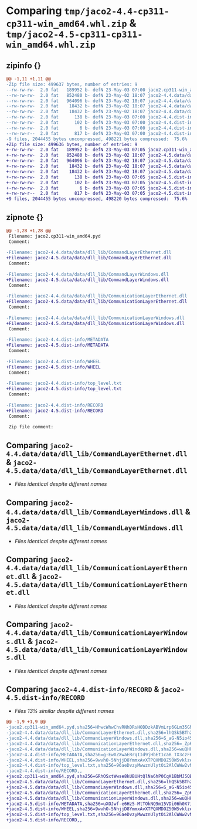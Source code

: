 # Comparing `tmp/jaco2-4.4-cp311-cp311-win_amd64.whl.zip` & `tmp/jaco2-4.5-cp311-cp311-win_amd64.whl.zip`

## zipinfo {}

```diff
@@ -1,11 +1,11 @@
-Zip file size: 499637 bytes, number of entries: 9
--rw-rw-rw-  2.0 fat   189952 b- defN 23-May-03 07:00 jaco2.cp311-win_amd64.pyd
--rw-rw-rw-  2.0 fat   852480 b- defN 23-May-02 18:07 jaco2-4.4.data/data/dll_lib/CommandLayerEthernet.dll
--rw-rw-rw-  2.0 fat   964096 b- defN 23-May-02 18:07 jaco2-4.4.data/data/dll_lib/CommandLayerWindows.dll
--rw-rw-rw-  2.0 fat    18432 b- defN 23-May-02 18:07 jaco2-4.4.data/data/dll_lib/CommunicationLayerEthernet.dll
--rw-rw-rw-  2.0 fat    18432 b- defN 23-May-02 18:07 jaco2-4.4.data/data/dll_lib/CommunicationLayerWindows.dll
--rw-rw-rw-  2.0 fat      138 b- defN 23-May-03 07:00 jaco2-4.4.dist-info/METADATA
--rw-rw-rw-  2.0 fat      102 b- defN 23-May-03 07:00 jaco2-4.4.dist-info/WHEEL
--rw-rw-rw-  2.0 fat        6 b- defN 23-May-03 07:00 jaco2-4.4.dist-info/top_level.txt
--rw-rw-r--  2.0 fat      817 b- defN 23-May-03 07:00 jaco2-4.4.dist-info/RECORD
-9 files, 2044455 bytes uncompressed, 498221 bytes compressed:  75.6%
+Zip file size: 499636 bytes, number of entries: 9
+-rw-rw-rw-  2.0 fat   189952 b- defN 23-May-03 07:05 jaco2.cp311-win_amd64.pyd
+-rw-rw-rw-  2.0 fat   852480 b- defN 23-May-02 18:07 jaco2-4.5.data/data/dll_lib/CommandLayerEthernet.dll
+-rw-rw-rw-  2.0 fat   964096 b- defN 23-May-02 18:07 jaco2-4.5.data/data/dll_lib/CommandLayerWindows.dll
+-rw-rw-rw-  2.0 fat    18432 b- defN 23-May-02 18:07 jaco2-4.5.data/data/dll_lib/CommunicationLayerEthernet.dll
+-rw-rw-rw-  2.0 fat    18432 b- defN 23-May-02 18:07 jaco2-4.5.data/data/dll_lib/CommunicationLayerWindows.dll
+-rw-rw-rw-  2.0 fat      138 b- defN 23-May-03 07:05 jaco2-4.5.dist-info/METADATA
+-rw-rw-rw-  2.0 fat      102 b- defN 23-May-03 07:05 jaco2-4.5.dist-info/WHEEL
+-rw-rw-rw-  2.0 fat        6 b- defN 23-May-03 07:05 jaco2-4.5.dist-info/top_level.txt
+-rw-rw-r--  2.0 fat      817 b- defN 23-May-03 07:05 jaco2-4.5.dist-info/RECORD
+9 files, 2044455 bytes uncompressed, 498220 bytes compressed:  75.6%
```

## zipnote {}

```diff
@@ -1,28 +1,28 @@
 Filename: jaco2.cp311-win_amd64.pyd
 Comment: 
 
-Filename: jaco2-4.4.data/data/dll_lib/CommandLayerEthernet.dll
+Filename: jaco2-4.5.data/data/dll_lib/CommandLayerEthernet.dll
 Comment: 
 
-Filename: jaco2-4.4.data/data/dll_lib/CommandLayerWindows.dll
+Filename: jaco2-4.5.data/data/dll_lib/CommandLayerWindows.dll
 Comment: 
 
-Filename: jaco2-4.4.data/data/dll_lib/CommunicationLayerEthernet.dll
+Filename: jaco2-4.5.data/data/dll_lib/CommunicationLayerEthernet.dll
 Comment: 
 
-Filename: jaco2-4.4.data/data/dll_lib/CommunicationLayerWindows.dll
+Filename: jaco2-4.5.data/data/dll_lib/CommunicationLayerWindows.dll
 Comment: 
 
-Filename: jaco2-4.4.dist-info/METADATA
+Filename: jaco2-4.5.dist-info/METADATA
 Comment: 
 
-Filename: jaco2-4.4.dist-info/WHEEL
+Filename: jaco2-4.5.dist-info/WHEEL
 Comment: 
 
-Filename: jaco2-4.4.dist-info/top_level.txt
+Filename: jaco2-4.5.dist-info/top_level.txt
 Comment: 
 
-Filename: jaco2-4.4.dist-info/RECORD
+Filename: jaco2-4.5.dist-info/RECORD
 Comment: 
 
 Zip file comment:
```

## Comparing `jaco2-4.4.data/data/dll_lib/CommandLayerEthernet.dll` & `jaco2-4.5.data/data/dll_lib/CommandLayerEthernet.dll`

 * *Files identical despite different names*

## Comparing `jaco2-4.4.data/data/dll_lib/CommandLayerWindows.dll` & `jaco2-4.5.data/data/dll_lib/CommandLayerWindows.dll`

 * *Files identical despite different names*

## Comparing `jaco2-4.4.data/data/dll_lib/CommunicationLayerEthernet.dll` & `jaco2-4.5.data/data/dll_lib/CommunicationLayerEthernet.dll`

 * *Files identical despite different names*

## Comparing `jaco2-4.4.data/data/dll_lib/CommunicationLayerWindows.dll` & `jaco2-4.5.data/data/dll_lib/CommunicationLayerWindows.dll`

 * *Files identical despite different names*

## Comparing `jaco2-4.4.dist-info/RECORD` & `jaco2-4.5.dist-info/RECORD`

 * *Files 13% similar despite different names*

```diff
@@ -1,9 +1,9 @@
-jaco2.cp311-win_amd64.pyd,sha256=HhwcWhwChvRNhDRsHODDzkABVmLrp6GLm35Gh7FJC_I,189952
-jaco2-4.4.data/data/dll_lib/CommandLayerEthernet.dll,sha256=lhQSk5BThZq08hlUqYpi502HkyqD2N2gWwFwFf9rfWo,852480
-jaco2-4.4.data/data/dll_lib/CommandLayerWindows.dll,sha256=S_aG-N5io4SLhQygL_ha61H0hyxBdDd70fbDBbP17Tg,964096
-jaco2-4.4.data/data/dll_lib/CommunicationLayerEthernet.dll,sha256=_ZpKgL-ckpUeo2bDYJcYz1YXdHM5WizbjCIF0Ee_fls,18432
-jaco2-4.4.data/data/dll_lib/CommunicationLayerWindows.dll,sha256=wuQHFK5ZUV45sd0G-q0NuIrhlGteCl6BVfZL6TIx2gE,18432
-jaco2-4.4.dist-info/METADATA,sha256=g-EwXZXwaERrqIId9jHbEt1caB_TX3czFKzmVmJ9IqQ,138
-jaco2-4.4.dist-info/WHEEL,sha256=9wvhO-5NhjjD8YmmxAvXTPQXMDOZ50W5vklzeoqFtkM,102
-jaco2-4.4.dist-info/top_level.txt,sha256=96aeDvzyMwwznUlytOi2AlCWWw2vNLUuaOddMOdt0AY,6
-jaco2-4.4.dist-info/RECORD,,
+jaco2.cp311-win_amd64.pyd,sha256=GRhOSxtWwse8kUBUHtQlNa6hP0CqK1BbMJ5QEbdZZZc,189952
+jaco2-4.5.data/data/dll_lib/CommandLayerEthernet.dll,sha256=lhQSk5BThZq08hlUqYpi502HkyqD2N2gWwFwFf9rfWo,852480
+jaco2-4.5.data/data/dll_lib/CommandLayerWindows.dll,sha256=S_aG-N5io4SLhQygL_ha61H0hyxBdDd70fbDBbP17Tg,964096
+jaco2-4.5.data/data/dll_lib/CommunicationLayerEthernet.dll,sha256=_ZpKgL-ckpUeo2bDYJcYz1YXdHM5WizbjCIF0Ee_fls,18432
+jaco2-4.5.data/data/dll_lib/CommunicationLayerWindows.dll,sha256=wuQHFK5ZUV45sd0G-q0NuIrhlGteCl6BVfZL6TIx2gE,18432
+jaco2-4.5.dist-info/METADATA,sha256=uXOJwf-e6Hz5-MtTOkNQ9m15VDi06h0X7iUkOGmoYfw,138
+jaco2-4.5.dist-info/WHEEL,sha256=9wvhO-5NhjjD8YmmxAvXTPQXMDOZ50W5vklzeoqFtkM,102
+jaco2-4.5.dist-info/top_level.txt,sha256=96aeDvzyMwwznUlytOi2AlCWWw2vNLUuaOddMOdt0AY,6
+jaco2-4.5.dist-info/RECORD,,
```

